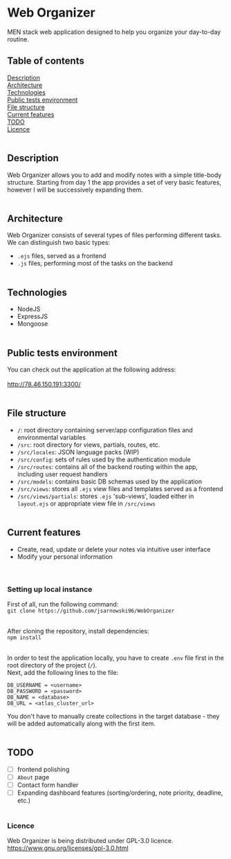 # Web Organizer
MEN stack web application designed to help you organize your day-to-day routine.<br />

## Table of contents
[Description](#description)<br />
[Architecture](#architecture)<br />
[Technologies](#technologies)<br />
[Public tests environment](#public-tests-environment)<br />
[File structure](#file-structure)<br />
[Current features](#current-features)<br />
[TODO](#todo)<br />
[Licence](#licence)<br /><br />

## Description
Web Organizer allows you to add and modify notes with a simple title-body structure. Starting from day 1 the app provides a set of very basic features, however I will be successively expanding them.<br/><br />

## Architecture
Web Organizer consists of several types of files performing different tasks. We can distinguish two basic types:
- `.ejs` files, served as a frontend<br />
- `.js` files, performing most of the tasks on the backend<br /><br />

## Technologies
- NodeJS<br />
- ExpressJS<br />
- Mongoose<br /><br />

## Public tests environment
You can check out the application at the following address:<br /><br />
http://78.46.150.191:3300/<br /><br />

## File structure
- `/`: root directory containing server/app configuration files and environmental variables<br />
- `/src`: root directory for views, partials, routes, etc.<br />
- `/src/locales`: JSON language packs (WIP)<br />
- `/src/config`: sets of rules used by the authentication module<br />
- `/src/routes`: contains all of the backend routing within the app, including user request handlers<br />
- `/src/models`: contains basic DB schemas used by the application<br />
- `/src/views`: stores all `.ejs` view files and templates served as a frontend<br />
- `/src/views/partials`: stores `.ejs` 'sub-views', loaded either in `layout.ejs` or appropriate view file in `/src/views`<br /><br />

## Current features
- Create, read, update or delete your notes via intuitive user interface<br />
- Modify your personal information<br/><br /><br />

### Setting up local instance
First of all, run the following command:<br />
`git clone https://github.com/jsarnowski96/WebOrganizer`<br /><br />

After cloning the repository, install dependencies:<br />
`npm install`<br /><br />

In order to test the application locally, you have to create `.env` file first in the root directory of the project (`/`).<br />
Next, add the following lines to the file:
```
DB_USERNAME = <username>
DB_PASSWORD = <password>
DB_NAME = <database>
DB_URL = <atlas_cluster_url>
```

You don't have to manually create collections in the target database - they will be added automatically along with the first item.<br /><br />

## TODO
- [ ] frontend polishing<br />
- [ ] `About` page<br />
- [ ] Contact form handler<br />
- [ ] Expanding dashboard features (sorting/ordering, note priority, deadline, etc.)<br /><br />

### Licence
Web Organizer is being distributed under GPL-3.0 licence.<br />
https://www.gnu.org/licenses/gpl-3.0.html
